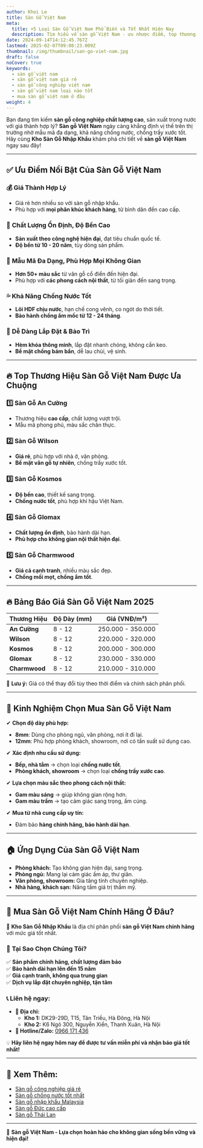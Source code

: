 ```yaml
---
author: Khoi Le
title: Sàn Gỗ Việt Nam
meta:
  title: +5 Loại Sàn Gỗ Việt Nam Phổ Biến và Tốt Nhất Hiện Nay
  description: Tìm hiểu về sàn gỗ Việt Nam - ưu nhược điểm, top thương hiệu nổi bật, bảng giá chi tiết và kinh nghiệm chọn sàn gỗ phù hợp.
date: 2024-09-14T14:12:45.767Z
lastmod: 2025-02-07T09:08:23.009Z
thumbnail: /img/thumbnail/san-go-viet-nam.jpg
draft: false
noCover: true
keywords:
  - sàn gỗ việt nam
  - sàn gỗ việt nam giá rẻ
  - sàn gỗ công nghiệp việt nam
  - sàn gỗ việt nam loại nào tốt
  - mua sàn gỗ việt nam ở đâu
weight: 4
---
```


Bạn đang tìm kiếm **sàn gỗ công nghiệp chất lượng cao**, sản xuất trong nước với giá thành hợp lý? **Sàn gỗ Việt Nam** ngày càng khẳng định vị thế trên thị trường nhờ mẫu mã đa dạng, khả năng chống nước, chống trầy xước tốt. Hãy cùng **Kho Sàn Gỗ Nhập Khẩu** khám phá chi tiết về **sàn gỗ Việt Nam** ngay sau đây!

---

## ✅ Ưu Điểm Nổi Bật Của Sàn Gỗ Việt Nam

### 💰 **Giá Thành Hợp Lý**
- Giá rẻ hơn nhiều so với sàn gỗ nhập khẩu.  
- Phù hợp với **mọi phân khúc khách hàng**, từ bình dân đến cao cấp.  

### 🏡 **Chất Lượng Ổn Định, Độ Bền Cao**
- **Sản xuất theo công nghệ hiện đại**, đạt tiêu chuẩn quốc tế.  
- **Độ bền từ 10 - 20 năm**, tùy dòng sản phẩm.  

### 🎨 **Mẫu Mã Đa Dạng, Phù Hợp Mọi Không Gian**
- **Hơn 50+ màu sắc** từ vân gỗ cổ điển đến hiện đại.  
- Phù hợp với **các phong cách nội thất**, từ tối giản đến sang trọng.  

### 💦 **Khả Năng Chống Nước Tốt**
- **Lõi HDF chịu nước**, hạn chế cong vênh, co ngót do thời tiết.  
- **Bảo hành chống ẩm mốc từ 12 - 24 tháng**.  

### 🔧 **Dễ Dàng Lắp Đặt & Bảo Trì**
- **Hèm khóa thông minh**, lắp đặt nhanh chóng, không cần keo.  
- **Bề mặt chống bám bẩn**, dễ lau chùi, vệ sinh.  

---

## 🔥 Top Thương Hiệu Sàn Gỗ Việt Nam Được Ưa Chuộng

### 1️⃣ **Sàn Gỗ An Cường**
- Thương hiệu **cao cấp**, chất lượng vượt trội.  
- Mẫu mã phong phú, màu sắc chân thực.  

### 2️⃣ **Sàn Gỗ Wilson**
- **Giá rẻ**, phù hợp với nhà ở, văn phòng.  
- **Bề mặt vân gỗ tự nhiên**, chống trầy xước tốt.  

### 3️⃣ **Sàn Gỗ Kosmos**
- **Độ bền cao**, thiết kế sang trọng.  
- **Chống nước tốt**, phù hợp khí hậu Việt Nam.  

### 4️⃣ **Sàn Gỗ Glomax**
- **Chất lượng ổn định**, bảo hành dài hạn.  
- **Phù hợp cho không gian nội thất hiện đại**.  

### 5️⃣ **Sàn Gỗ Charmwood**
- **Giá cả cạnh tranh**, nhiều màu sắc đẹp.  
- **Chống mối mọt, chống ẩm tốt**.  

---

## 🔥 Bảng Báo Giá Sàn Gỗ Việt Nam 2025

| **Thương Hiệu** | **Độ Dày (mm)** | **Giá (VNĐ/m²)** |
|----------------|----------------|-----------------|
| **An Cường**   | 8 - 12         | 250.000 - 350.000 |
| **Wilson**     | 8 - 12         | 220.000 - 320.000 |
| **Kosmos**     | 8 - 12         | 200.000 - 300.000 |
| **Glomax**     | 8 - 12         | 230.000 - 330.000 |
| **Charmwood**  | 8 - 12         | 210.000 - 310.000 |

📌 **Lưu ý:** Giá có thể thay đổi tùy theo thời điểm và chính sách phân phối.

---

## 🎯 Kinh Nghiệm Chọn Mua Sàn Gỗ Việt Nam

✔ **Chọn độ dày phù hợp:**  
   - **8mm**: Dùng cho phòng ngủ, văn phòng, nơi ít đi lại.  
   - **12mm**: Phù hợp phòng khách, showroom, nơi có tần suất sử dụng cao.  

✔ **Xác định nhu cầu sử dụng:**  
   - **Bếp, nhà tắm** → chọn loại **chống nước tốt**.  
   - **Phòng khách, showroom** → chọn loại **chống trầy xước cao**.  

✔ **Lựa chọn màu sắc theo phong cách nội thất:**  
   - **Gam màu sáng** → giúp không gian rộng hơn.  
   - **Gam màu trầm** → tạo cảm giác sang trọng, ấm cúng.  

✔ **Mua từ nhà cung cấp uy tín:**  
   - Đảm bảo **hàng chính hãng, bảo hành dài hạn**.  

---

## 🏠 Ứng Dụng Của Sàn Gỗ Việt Nam

- **Phòng khách:** Tạo không gian hiện đại, sang trọng.  
- **Phòng ngủ:** Mang lại cảm giác ấm áp, thư giãn.  
- **Văn phòng, showroom:** Gia tăng tính chuyên nghiệp.  
- **Nhà hàng, khách sạn:** Nâng tầm giá trị thẩm mỹ.  

---

## 📍 Mua Sàn Gỗ Việt Nam Chính Hãng Ở Đâu?

🔎 **Kho Sàn Gỗ Nhập Khẩu** là địa chỉ phân phối **sàn gỗ Việt Nam chính hãng** với mức giá tốt nhất.

### 🎯 **Tại Sao Chọn Chúng Tôi?**
✅ **Sản phẩm chính hãng, chất lượng đảm bảo**  
✅ **Bảo hành dài hạn lên đến 15 năm**  
✅ **Giá cạnh tranh, không qua trung gian**  
✅ **Dịch vụ lắp đặt chuyên nghiệp, tận tâm**  

### 📞 **Liên hệ ngay:**
- **📍 Địa chỉ:**  
  - **Kho 1:** DK29-29D, T15, Tân Triều, Hà Đông, Hà Nội  
  - **Kho 2:** K6 Ngõ 300, Nguyễn Xiển, Thanh Xuân, Hà Nội  
- **📲 Hotline/Zalo:** [0966 171 436](tel:0966171436)  

💡 **Hãy liên hệ ngay hôm nay để được tư vấn miễn phí và nhận báo giá tốt nhất!**

---

## 🔗 Xem Thêm:

- [Sàn gỗ công nghiệp giá rẻ](/san-go-cong-nghiep/san-go-gia-re/)  
- [Sàn gỗ chống nước tốt nhất](/san-go-cong-nghiep/san-go-chiu-nuoc/)  
- [Sàn gỗ nhập khẩu Malaysia](/san-go-cong-nghiep/kho-san-go-malaysia/)  
- [Sàn gỗ Đức cao cấp](/san-go-cong-nghiep/san-go-duc-nhap-khau/)  
- [Sàn gỗ Thái Lan](/san-go-cong-nghiep/san-go-thai-lan/)  

---

📢 **Sàn gỗ Việt Nam - Lựa chọn hoàn hảo cho không gian sống bền vững và hiện đại!**
